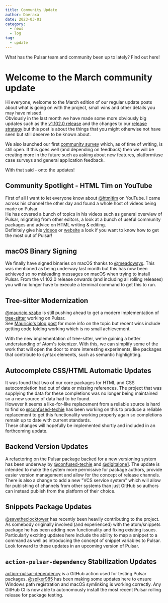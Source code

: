 ```yaml
---
title: Community Update
author: Daeraxa
date: 2023-03-01
category:
  - news
  - log
tag:
  - update
---
```


What has the Pulsar team and community been up to lately? Find out here!

<!-- more -->

# Welcome to the March community update

Hi everyone, welcome to the March edition of our regular update posts about
what is going on with the project, small wins and other details you may have
missed.  
Obviously in the last month we have made some more obviously big updates such
as the [v1.102.0 release](https://pulsar-edit.dev/blog/20230215-Daeraxa-v1.102.0.html)
and the changes to our [release strategy](https://pulsar-edit.dev/blog/20220216-Daeraxa-ReleaseStrategyUpdate.html)
but this post is about the things that you might otherwise not have seen but
still deserve to be known about.

We also launched our first [community survey](https://pulsar-edit.dev/blog/20230227-Daeraxa-Survey1.html)
which, as of time of writing, is still open. If this goes well (and depending
on feedback) then we will be creating more in the future such as asking about
new features, platform/use case surveys and general application feedback.

With that said - onto the updates!

## Community Spotlight - HTML Tim on YouTube

First of all I want to let everyone know about [@htmltim] on YouTube. I came
across his channel the other day and found a whole host of videos being made on
Pulsar.  
He has covered a bunch of topics in his videos such as general overview of
Pulsar, migrating from other editors, a look at a bunch of useful community
packages and advice on HTML writing & editing.  
Definitely give his [videos](https://www.youtube.com/@htmltim) or [website](http://htmltim.com/)
a look if you want to know how to get the most out of Pulsar!

## macOS Binary Signing

We finally have signed binaries on macOS thanks to [@meadowsys]. This was
mentioned as being underway last month but this has now been achieved so no
misleading messages on macOS when trying to install Pulsar.
From the v1.102.0 release onwards (and including all rolling releases) you will
no longer have to execute a terminal command to get this to run.

## Tree-sitter Modernization

[@maurício szabo] is still pushing ahead to get a modern implementation of
[tree-sitter](https://tree-sitter.github.io/tree-sitter/) working on Pulsar.  
See [Maurício's blog post](https://pulsar-edit.dev/blog/20230209-mauricioszabo-tree-sitter-part-1.html)
for more info on the topic but recent wins include getting code folding working
which is no small achievement.

With the new implementation of tree-sitter, we're gaining a better understanding
of Atom's tokenizer. With this, we can simplify some of the work that
will open the door to more interesting experiments, like packages that
contribute to syntax elements, such as semantic highlighting.

## Autocomplete CSS/HTML Automatic Updates

It was found that two of our core packages for HTML and CSS autocompletion had
out of date or missing references. The project that was supplying the data
for these completions was no longer being maintained so a new source of data
had to be found.  
However it seems a like-for-like replacement from a reliable source is hard to
find so [@confused-techie] has been working on this to produce a reliable
replacement to get this functionality working properly again so completions
remain up to date with current standards.  
These changes will hopefully be implemented shortly and included in an
forthcoming update.

## Backend Version Updates

A refactoring on the Pulsar package backed for a new versioning system has been
underway by [@confused-techie] and [@digitalone1].
The update is intended to make the system more permissive for package authors,
provide easier version management and allow for the concept of release channels.  
There is also a change to add a new "VCS service system" which will allow for
publishing of channels from other systems than just GitHub so authors can
instead publish from the platform of their choice.

## Snippets Package Updates

[@savetheclocktower] has recently been heavily contributing to the project.
As somebody originally involved (and experienced) with the atom/snippets
package he has been adding new functionality and fixing existing issues.  
Particularly exciting updates here include the ability to map a snippet to a
command as well as introducing the concept of snippet variables to Pulsar.  
Look forward to these updates in an upcoming version of Pulsar.

## `action-pulsar-dependency` Stabilization Updates

[action-pulsar-dependency](https://github.com/pulsar-edit/action-pulsar-dependency)
is a GitHub action used for testing Pulsar packages. [@spiker985] has been
making some updates here to ensure Windows path registration and macOS
symlinking is working correctly.
Any GitHub CI is now able to autonomously install the most recent Pulsar rolling
release for package testing.

[@maurício szabo]: https://github.com/mauricioszabo
[@confused-techie]: https://github.com/confused-Techie
[@digitalone1]: https://github.com/Digitalone1
[@spiker985]: https://github.com/spiker985
[@meadowsys]: https://github.com/Meadowsys
[@kaosine]: https://github.com/kaosine
[@savetheclocktower]: https://github.com/savetheclocktower
[@htmltim]: https://www.youtube.com/@htmltim
